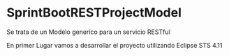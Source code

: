 # SprintBootRESTProjectModel
Se trata de un Modelo generico para un servicio RESTful

En primer Lugar vamos a desarrollar el proyecto utilizando Eclipse STS 4.11

